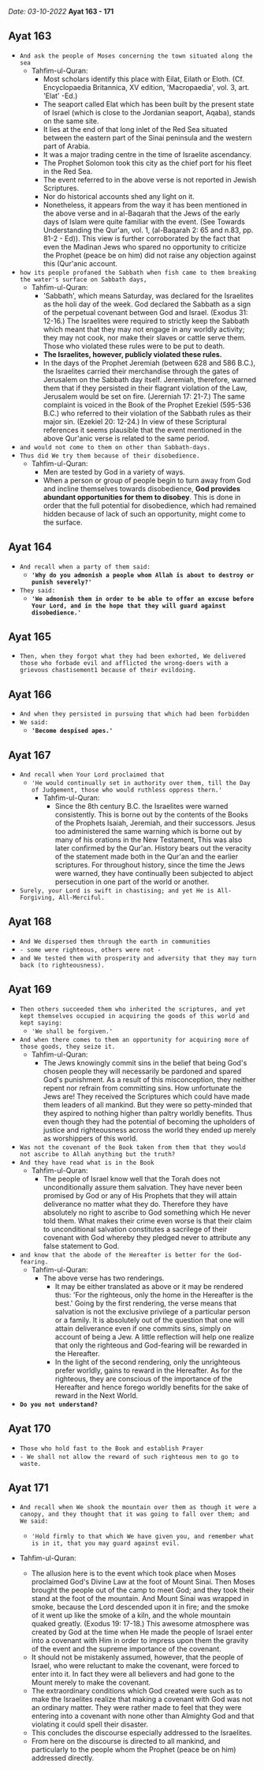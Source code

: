 *Date: 03-10-2022*
**Ayat 163 - 171**

## Ayat 163

- `And ask the people of Moses concerning the town situated along the sea`
  - Tahfim-ul-Quran:
    - Most scholars identify this place with Eilat, Eilath or Eloth. (Cf. Encyclopaedia Britannica, XV edition, 'Macropaedia', vol. 3, art. 'Elat' -Ed.)
    - The seaport called Elat which has been built by the present state of Israel (which is close to the Jordanian seaport, Aqaba), stands on the same site.
    - It lies at the end of that long inlet of the Red Sea situated between the eastern part of the Sinai peninsula and the western part of Arabia.
    - It was a major trading centre in the time of Israelite ascendancy.
    - The Prophet Solomon took this city as the chief port for his fleet in the Red Sea.
    - The event referred to in the above verse is not reported in Jewish Scriptures.
    - Nor do historical accounts shed any light on it.
    - Nonetheless, it appears from the way it has been mentioned in the above verse and in al-Baqarah that the Jews of the early days of Islam were quite familiar with the event. (See Towards Understanding the Qur'an, vol. 1, (al-Baqarah 2: 65 and n.83, pp. 81-2 - Ed)). This view is further corroborated by the fact that even the Madinan Jews who spared no opportunity to criticize the Prophet (peace be on him) did not raise any objection against this (Qur'anic account.
- `how its people profaned the Sabbath when fish came to them breaking the water's surface on Sabbath days,`
  - Tahfim-ul-Quran:
    - 'Sabbath', which means Saturday, was declared for the Israelites as the holi day of the week. God declared the Sabbath as a sign of the perpetual covenant between God and Israel. (Exodus 31: 12-16.) The Israelites were required to strictly keep the Sabbath which meant that they may not engage in any worldly activity; they may not cook, nor make their slaves or cattle serve them. Those who violated these rules were to be put to death.
    - **The Israelites, however, publicly violated these rules.**
    - In the days of the Prophet Jeremiah (between 628 and 586 B.C.), the Israelites carried their merchandise through the gates of Jerusalem on the Sabbath day itself. Jeremiah, therefore, warned them that if they persisted in their flagrant violation of the Law, Jerusalem would be set on fire. (Jererniah 17: 21-7.) The same complaint is voiced in the Book of the Prophet Ezekiel (595-536 B.C.) who referred to their violation of the Sabbath rules as their major sin. (Ezekiel 20: 12-24.) In view of these Scriptural references it seems plausible that the event mentioned in the above Qur'anic verse is related to the same period.
- `and would not come to them on other than Sabbath-days.`
- `Thus did We try them because of their disobedience.`
  - Tahfim-ul-Quran:
    - Men are tested by God in a variety of ways.
    - When a person or group of people begin to turn away from God and incline themselves towards disobedience, **God provides abundant opportunities for them to disobey**. This is done in order that the full potential for disobedience, which had remained hidden because of lack of such an opportunity, might come to the surface.

## Ayat 164

- `And recall when a party of them said:`
  - **`'Why do you admonish a people whom Allah is about to destroy or punish severely?'`**
- `They said:`
  - **`'We admonish them in order to be able to offer an excuse before Your Lord, and in the hope that they will guard against disobedience.'`**


## Ayat 165

- `Then, when they forgot what they had been exhorted, We delivered those who forbade evil and afflicted the wrong-doers with a grievous chastisement1 because of their evildoing.`

## Ayat 166

- `And when they persisted in pursuing that which had been forbidden`
- `We said:`
  - **`'Become despised apes.'`**

## Ayat 167

- `And recall when Your Lord proclaimed that`
  - `'He would continually set in authority over them, till the Day of Judgement, those who would ruthless oppress thern.'`
    - Tahfim-ul-Quran:
      - Since the 8th century B.C. the Israelites were warned consistently. This is borne out by the contents of the Books of the Prophets Isaiah, Jeremiah, and their successors. Jesus too administered the same warning which is borne out by many of his orations in the New Testament, This was also later confirmed by the Qur'an. History bears out the veracity of the statement made both in the Qur'an and the earlier scriptures. For throughout history, since the time the Jews were warned, they have continually been subjected to abject persecution in one part of the world or another.
- `Surely, your Lord is swift in chastising; and yet He is All-Forgiving, All-Merciful.`

## Ayat 168

- `And We dispersed them through the earth in communities`
- `- some were righteous, others were not -`
- `and We tested them with prosperity and adversity that they may turn back (to righteousness).`

## Ayat 169

- `Then others succeeded them who inherited the scriptures, and yet kept themselves occupied in acquiring the goods of this world and kept saying:`
  - `'We shall be forgiven.'`
- `And when there comes to them an opportunity for acquiring more of those goods, they seize it.`
  - Tahfim-ul-Quran:
    - The Jews knowingly commit sins in the belief that being God's chosen people they will necessarily be pardoned and spared God's punishment. As a result of this misconception, they neither repent nor refrain from committing sins. How unfortunate the Jews are! They received the Scriptures which could have made them leaders of all mankind. But they were so petty-minded that they aspired to nothing higher than paltry worldly benefits. Thus even though they had the potential of becoming the upholders of justice and righteousness across the world they ended up merely as worshippers of this world.
- `Was not the covenant of the Book taken from them that they would not ascribe to Allah anything but the truth?`
- `And they have read what is in the Book`
  - Tahfim-ul-Quran:
    - The people of Israel know well that the Torah does not unconditionally assure them salvation. They have never been promised by God or any of His Prophets that they will attain deliverance no matter what they do. Therefore they have absolutely no right to ascribe to God something which He never told them. What makes their crime even worse is that their claim to unconditional salvation constitutes a sacrilege of their covenant with God whereby they pledged never to attribute any false statement to God.
- `and know that the abode of the Hereafter is better for the God-fearing.`
  - Tahfim-ul-Quran:
    - The above verse has two renderings.
      - It may be either translated as above or it may be rendered thus: 'For the righteous, only the home in the Hereafter is the best.' Going by the first rendering, the verse means that salvation is not the exclusive privilege of a particular person or a family. It is absolutely out of the question that one will attain deliverance even if one commits sins, simply on account of being a Jew. A little reflection will help one realize that only the righteous and God-fearing will be rewarded in the Hereafter.
      - In the light of the second rendering, only the unrighteous prefer worldly, gains to reward in the Hereafter. As for the righteous, they are conscious of the importance of the Hereafter and hence forego worldly benefits for the sake of reward in the Next World.
- **`Do you not understand?`**

## Ayat 170

- `Those who hold fast to the Book and establish Prayer`
- `- We shall not allow the reward of such righteous men to go to waste.`

## Ayat 171

- `And recall when We shook the mountain over them as though it were a canopy, and they thought that it was going to fall over them; and We said:`
  - `'Hold firmly to that which We have given you, and remember what is in it, that you may guard against evil.`

- Tahfim-ul-Quran:
  - The allusion here is to the event which took place when Moses proclaimed God's Divine Law at the foot of Mount Sinai. Then Moses brought the people out of the camp to meet God; and they took their stand at the foot of the mountain. And Mount Sinai was wrapped in smoke, because the Lord descended upon it in fire; and the smoke of it went up like the smoke of a kiln, and the whole mountain quaked greatly. (Exodus 19: 17-18.) This awesome atmosphere was created by God at the time when He made the people of Israel enter into a covenant with Him in order to impress upon them the gravity of the event and the supreme importance of the covenant.
  - It should not be mistakenly assumed, however, that the people of Israel, who were reluctant to make the covenant, were forced to enter into it. In fact they were all believers and had gone to the Mount merely to make the covenant.
  - The extraordinary conditions which God created were such as to make the Israelites realize that making a covenant with God was not an ordinary matter. They were rather made to feel that they were entering into a covenant with none other than Almighty God and that violating it could spell their disaster.
  - This concludes the discourse especially addressed to the Israelites.
  - From here on the discourse is directed to all mankind, and particularly to the people whom the Prophet (peace be on him) addressed directly.
